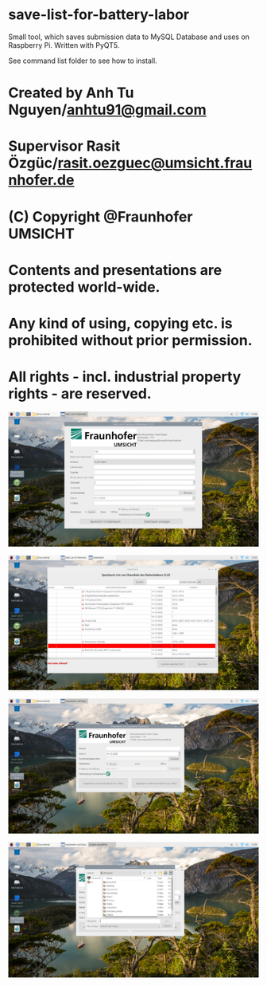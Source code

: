 # save-list-for-battery-labor

Small tool, which saves submission data to MySQL Database and uses on Raspberry Pi. Written with PyQT5.

See command list folder to see how to install.


#    Created by Anh Tu Nguyen/anhtu91@gmail.com
#    Supervisor Rasit Özgüc/rasit.oezguec@umsicht.fraunhofer.de
#    
#    (C) Copyright @Fraunhofer UMSICHT
#    Contents and presentations are protected world-wide.
#    Any kind of using, copying etc. is prohibited without prior permission.
#    All rights - incl. industrial property rights - are reserved.


![alt text](https://raw.githubusercontent.com/anhtu91/save-list/master/photo/remmina_Quick%20Connect_192.168.1.2_20201214-115857%2C506410.png)

![alt text](https://raw.githubusercontent.com/anhtu91/save-list/master/photo/remmina_Quick%20Connect_192.168.1.2_20201214-115910%2C784678.png)

![alt text](https://raw.githubusercontent.com/anhtu91/save-list/master/photo/remmina_Quick%20Connect_192.168.1.2_20201214-115922%2C830726.png)

![alt text](https://raw.githubusercontent.com/anhtu91/save-list/master/photo/remmina_Quick%20Connect_192.168.1.2_20201214-115934%2C626842.png)

